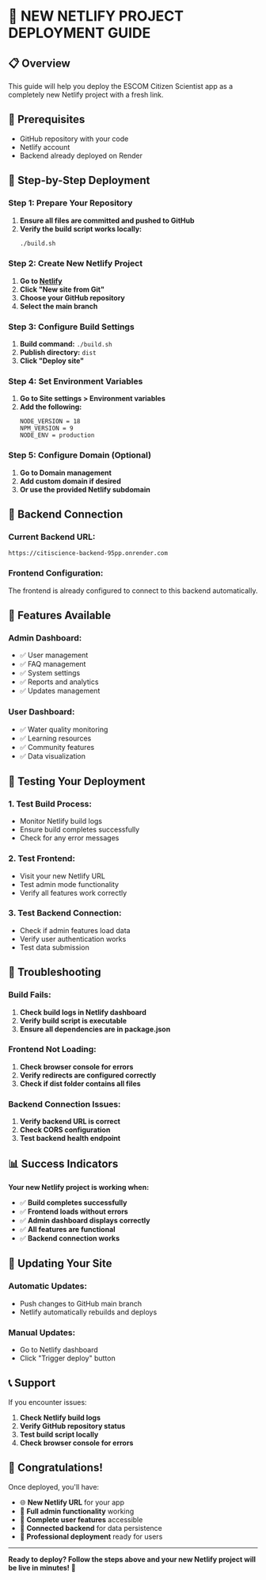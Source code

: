 # 🚀 NEW NETLIFY PROJECT DEPLOYMENT GUIDE

## 📋 Overview
This guide will help you deploy the ESCOM Citizen Scientist app as a completely new Netlify project with a fresh link.

## 🔧 Prerequisites
- GitHub repository with your code
- Netlify account
- Backend already deployed on Render

## 🚀 Step-by-Step Deployment

### **Step 1: Prepare Your Repository**
1. **Ensure all files are committed and pushed to GitHub**
2. **Verify the build script works locally:**
   ```bash
   ./build.sh
   ```

### **Step 2: Create New Netlify Project**
1. **Go to [Netlify](https://netlify.com)**
2. **Click "New site from Git"**
3. **Choose your GitHub repository**
4. **Select the main branch**

### **Step 3: Configure Build Settings**
1. **Build command:** `./build.sh`
2. **Publish directory:** `dist`
3. **Click "Deploy site"**

### **Step 4: Set Environment Variables**
1. **Go to Site settings > Environment variables**
2. **Add the following:**
   ```
   NODE_VERSION = 18
   NPM_VERSION = 9
   NODE_ENV = production
   ```

### **Step 5: Configure Domain (Optional)**
1. **Go to Domain management**
2. **Add custom domain if desired**
3. **Or use the provided Netlify subdomain**

## 🔗 Backend Connection

### **Current Backend URL:**
```
https://citiscience-backend-95pp.onrender.com
```

### **Frontend Configuration:**
The frontend is already configured to connect to this backend automatically.

## 📱 Features Available

### **Admin Dashboard:**
- ✅ User management
- ✅ FAQ management
- ✅ System settings
- ✅ Reports and analytics
- ✅ Updates management

### **User Dashboard:**
- ✅ Water quality monitoring
- ✅ Learning resources
- ✅ Community features
- ✅ Data visualization

## 🧪 Testing Your Deployment

### **1. Test Build Process:**
- Monitor Netlify build logs
- Ensure build completes successfully
- Check for any error messages

### **2. Test Frontend:**
- Visit your new Netlify URL
- Test admin mode functionality
- Verify all features work correctly

### **3. Test Backend Connection:**
- Check if admin features load data
- Verify user authentication works
- Test data submission

## 🚨 Troubleshooting

### **Build Fails:**
1. **Check build logs in Netlify dashboard**
2. **Verify build script is executable**
3. **Ensure all dependencies are in package.json**

### **Frontend Not Loading:**
1. **Check browser console for errors**
2. **Verify redirects are configured correctly**
3. **Check if dist folder contains all files**

### **Backend Connection Issues:**
1. **Verify backend URL is correct**
2. **Check CORS configuration**
3. **Test backend health endpoint**

## 📊 Success Indicators

**Your new Netlify project is working when:**
- ✅ **Build completes successfully**
- ✅ **Frontend loads without errors**
- ✅ **Admin dashboard displays correctly**
- ✅ **All features are functional**
- ✅ **Backend connection works**

## 🔄 Updating Your Site

### **Automatic Updates:**
- Push changes to GitHub main branch
- Netlify automatically rebuilds and deploys

### **Manual Updates:**
- Go to Netlify dashboard
- Click "Trigger deploy" button

## 📞 Support

If you encounter issues:
1. **Check Netlify build logs**
2. **Verify GitHub repository status**
3. **Test build script locally**
4. **Check browser console for errors**

## 🎉 Congratulations!

Once deployed, you'll have:
- 🌐 **New Netlify URL** for your app
- 🔧 **Full admin functionality** working
- 📱 **Complete user features** accessible
- 🔗 **Connected backend** for data persistence
- 🚀 **Professional deployment** ready for users

---

**Ready to deploy? Follow the steps above and your new Netlify project will be live in minutes! 🚀**
